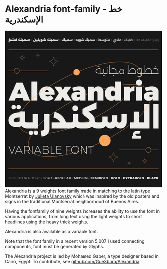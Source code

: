 # Alexandria font-family - خط الإسكندرية
![Sample](documentation/type-specimen-01.png)
Alexandria is a 9 weights font family made in matching to the latin type Montserrat by [Julieta Ulanovsky](https://fonts.google.com/specimen/Montserrat) which was inspired by the old posters and signs in the traditional Montserrat neighborhood of Buenos Aires.

Having the fontfamily of nine weights increases the ability to use the font in various applications, from long text using the light weights to short headlines using the heavy thick weights. 

Alexandria is also available as a variable font. 

Note that the font family in a recent version 5.007 I used connecting components, font must be generated by Glyphs.

The Alexandria project is led by Mohamed Gaber, a type designer based in Cairo, Egypt. 
To contribute, see [github.com/Gue3bara/Alexandria](https://github.com/Gue3bara/Alexandria)
